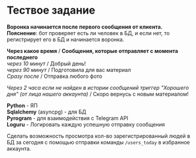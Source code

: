 # Тествое задание
**Воронка начинается после первого сообщения от клиента.**  
**Пояснение**: бот проверяет есть ли человек в БД, и если нет, то регистрирует его в БД и начинается воронка.  

**Через какое время** / **Сообщения, которые отправляет с момента последнего**  
_через 10 минут_ / Добрый день!  
_через 90 минут_ / Подготовила для вас материал  
_Сразу после_ / Отправка любого фото  

_Через 2 часа если не найден в истории сообщений триггер "Хорошего дня" (от лица нашего аккаунта)_ / Скоро вернусь с новым материалом!  

**Python** - ЯП  
**Sqlalchemy** (asyncpg) - для БД  
**Pyrogram** - для взаимодействия с Telegram API  
**Loguru** - Логировать каждую успешную отправку сообщения   

Сделать возможность просмотра кол-во зарегистрированный людей в БД за сегодня с помощью отправки команды ```/users_today``` в избранное аккаунта.  
